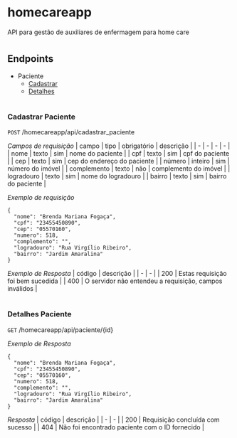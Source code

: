 # homecareapp

API para gestão de auxiliares de enfermagem para home care
#

## Endpoints
- Paciente
  - [Cadastrar](#cadastrar-paciente)
  - [Detalhes](#detalhes-paciente)
#

### Cadastrar Paciente
`POST` /homecareapp/api/cadastrar_paciente

*Campos de requisição*
| campo | tipo | obrigatório | descrição |
| - | - | - | - |
| nome | texto | sim | nome do paciente |
| cpf | texto | sim | cpf do paciente |
| cep | texto | sim | cep do endereço do paciente |
| número | inteiro |  sim | número do imóvel |
| complemento | texto | não | complemento do imóvel |
| logradouro | texto | sim | nome do logradouro |
| bairro | texto | sim | bairro do paciente |
 
*Exemplo de requisição*
```
{
  "nome": "Brenda Mariana Fogaça",
  "cpf": "23455450890",
  "cep": "05570160",
  "numero": 518,
  "complemento": "",
  "logradouro": "Rua Virgílio Ribeiro",
  "bairro": "Jardim Amaralina"
}
```

*Exemplo de Resposta*
| código | descrição |
| - | - |
| 200 | Estas requisição foi bem sucedida |
| 400 | O servidor não entendeu a requisição, campos inválidos |
#

### Detalhes Paciente
`GET` /homecareapp/api/paciente/{id}

*Exemplo de Resposta*
```
{
  "nome": "Brenda Mariana Fogaça",
  "cpf": "23455450890",
  "cep": "05570160",
  "numero": 518,
  "complemento": "",
  "logradouro": "Rua Virgílio Ribeiro",
  "bairro": "Jardim Amaralina"
}
```

*Resposta*
| código | descrição |
| - | - |
| 200 | Requisição concluída com sucesso |
| 404 | Não foi encontrado paciente com o ID fornecido |